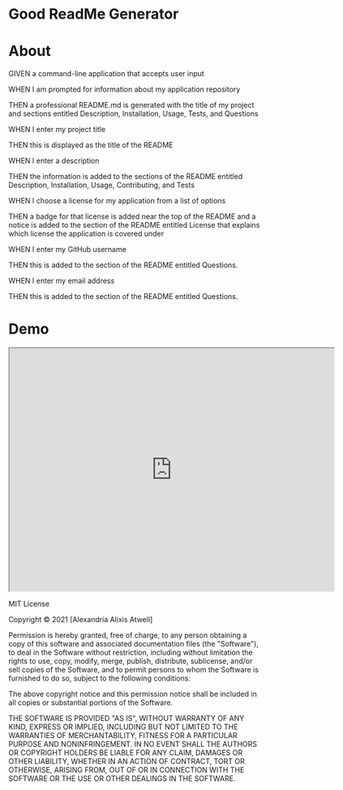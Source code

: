 # Good ReadMe Generator


# About

GIVEN a command-line application that accepts user input

WHEN I am prompted for information about my application repository

THEN a professional README.md is generated with the title of my project and sections entitled Description, Installation, Usage, Tests, and Questions

WHEN I enter my project title

THEN this is displayed as the title of the README

WHEN I enter a description

THEN the information is added to the sections of the README entitled Description, Installation, Usage, Contributing, and Tests

WHEN I choose a license for my application from a list of options

THEN a badge for that license is added near the top of the README and a notice is added to the section of the README entitled License that explains which license the application is covered under

WHEN I enter my GitHub username

THEN this is added to the section of the README entitled Questions.

WHEN I enter my email address

THEN this is added to the section of the README entitled Questions.

# Demo

<iframe src="https://drive.google.com/file/d/1YhER6k_nuqbgw-GTASYk_OfJcXCOJjL-/preview" width="640" height="480"></iframe>



MIT License

Copyright © 2021 [Alexandria Alixis Atwell]

Permission is hereby granted, free of charge, to any person obtaining a copy of this software and associated documentation files (the "Software"), to deal in the Software without restriction, including without limitation the rights to use, copy, modify, merge, publish, distribute, sublicense, and/or sell copies of the Software, and to permit persons to whom the Software is furnished to do so, subject to the following conditions:

The above copyright notice and this permission notice shall be included in all copies or substantial portions of the Software.

THE SOFTWARE IS PROVIDED "AS IS", WITHOUT WARRANTY OF ANY KIND, EXPRESS OR IMPLIED, INCLUDING BUT NOT LIMITED TO THE WARRANTIES OF MERCHANTABILITY, FITNESS FOR A PARTICULAR PURPOSE AND NONINFRINGEMENT. IN NO EVENT SHALL THE AUTHORS OR COPYRIGHT HOLDERS BE LIABLE FOR ANY CLAIM, DAMAGES OR OTHER LIABILITY, WHETHER IN AN ACTION OF CONTRACT, TORT OR OTHERWISE, ARISING FROM, OUT OF OR IN CONNECTION WITH THE SOFTWARE OR THE USE OR OTHER DEALINGS IN THE SOFTWARE.
